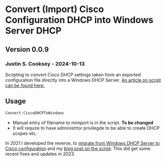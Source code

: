 # Convert (Import) Cisco Configuration DHCP into Windows Server DHCP

## Version 0.0.9

### Justin S. Cooksey - 2024-10-13

Scripting to convert Cisco DHCP settings taken from an exported configuration file directly into a Windows DHCP Server.
[An article on script can be found here.](https://justincooksey.com/blog/2024/2024-10-13-cisco-dhcp-conversion-to-windows-server)

## Usage

```Powershell
Convert-CiscoDHCPToWindows
```

- Manual entry of filename to mimport is in the script. **To be changed**
- It will require to have administrtor privilegde to be able to create DHCP scopes etc.



In 2021 I developed the reverse, to [migrate from Windows DHCP Server to Cisco configuration](https://github.com/jscooksey/Convert-WindowsDHCPToCisco) and my [blog post on the script](https://justincooksey.com/blog/2021/2021-03-04-windows-server-dhcp-conversion-to-cisco-cli).  This did get some recent fixes and updates in 2023.
